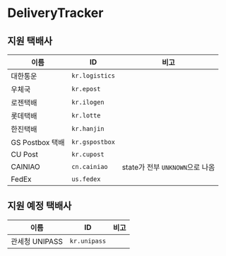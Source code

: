 # DeliveryTracker

## 지원 택배사
|이름|ID|비고|
|---|---|---|
|대한통운|`kr.logistics`||
|우체국|`kr.epost`||
|로젠택배|`kr.ilogen`||
|롯데택배|`kr.lotte`||
|한진택배|`kr.hanjin`||
|GS Postbox 택배|`kr.gspostbox`||
|CU Post|`kr.cupost`||
|CAINIAO|`cn.cainiao`|state가 전부 `UNKNOWN`으로 나옴|
|FedEx|`us.fedex`||

## 지원 예정 택배사
|이름|ID|비고|
|---|---|---|
|관세청 UNIPASS|`kr.unipass`||